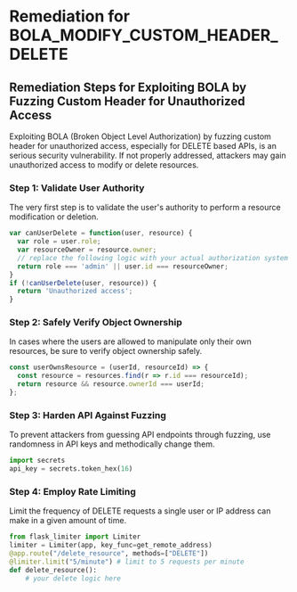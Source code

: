 # Remediation for BOLA_MODIFY_CUSTOM_HEADER_DELETE

## Remediation Steps for Exploiting BOLA by Fuzzing Custom Header for Unauthorized Access
Exploiting BOLA (Broken Object Level Authorization) by fuzzing custom header for unauthorized access, especially for DELETE based APIs, is an serious security vulnerability. If not properly addressed, attackers may gain unauthorized access to modify or delete resources.

### Step 1: Validate User Authority
The very first step is to validate the user's authority to perform a resource modification or deletion.
```javascript
var canUserDelete = function(user, resource) {
  var role = user.role;
  var resourceOwner = resource.owner;
  // replace the following logic with your actual authorization system
  return role === 'admin' || user.id === resourceOwner;
}
if (!canUserDelete(user, resource)) {
  return 'Unauthorized access';
}
```

### Step 2: Safely Verify Object Ownership 
In cases where the users are allowed to manipulate only their own resources, be sure to verify object ownership safely.
```javascript
const userOwnsResource = (userId, resourceId) => {
  const resource = resources.find(r => r.id === resourceId);
  return resource && resource.ownerId === userId;
};
```

### Step 3: Harden API Against Fuzzing
To prevent attackers from guessing API endpoints through fuzzing, use randomness in API keys and methodically change them.

```python
import secrets
api_key = secrets.token_hex(16)
```
### Step 4: Employ Rate Limiting
Limit the frequency of DELETE requests a single user or IP address can make in a given amount of time.

```python
from flask_limiter import Limiter
limiter = Limiter(app, key_func=get_remote_address)
@app.route("/delete_resource", methods=["DELETE"])
@limiter.limit("5/minute") # limit to 5 requests per minute
def delete_resource():
    # your delete logic here
```